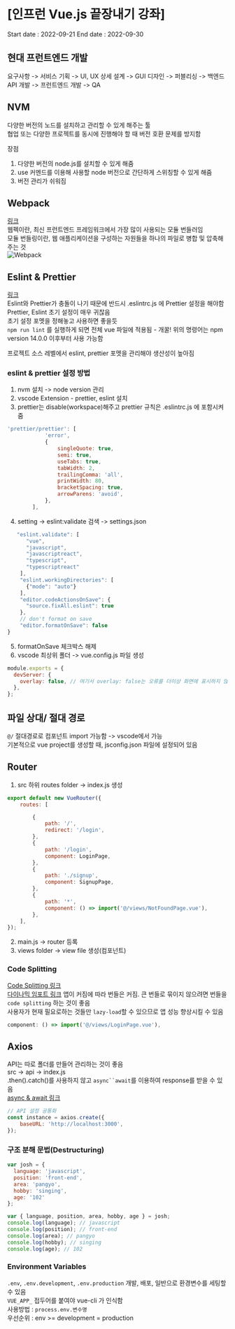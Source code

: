 # [인프런 Vue.js 끝장내기 강좌]

Start date : 2022-09-21
End date : 2022-09-30

## 현대 프런트엔드 개발

요구사항 -> 서비스 기획 -> UI, UX 상세 설계 -> GUI 디자인 -> 퍼블리싱 -> 백엔드 API 개발 -> 프런트엔드 개발 -> QA

## NVM

다양한 버전의 노드를 설치하고 관리할 수 있게 해주는 툴  
협업 또는 다양한 프로젝트를 동시에 진행해야 할 때 버전 호환 문제를 방지함

장점

1. 다양한 버전의 node.js를 설치할 수 있게 해줌
2. use 커멘드를 이용해 사용할 node 버전으로 간단하게 스위칭할 수 있게 해줌
3. 버전 관리가 쉬워짐

## Webpack

[링크](https://joshua1988.github.io/webpack-guide/)  
웹펙이란, 최신 프런트엔드 프레임워크에서 가장 많이 사용되는 모듈 번들러임  
모듈 번들링이란, 웹 애플리케이션을 구성하는 자원들을 하나의 파일로 병합 및 압축해주는 것  
![Webpack](https://joshua1988.github.io/webpack-guide/assets/img/webpack-bundling.e79747a1.png)

## Eslint & Prettier

[링크](https://joshua1988.github.io/web-development/vuejs/boost-productivity/)  
Eslint와 Prettier가 충돌이 나기 때문에 반드시 .eslintrc.js 에 Prettier 설정을 해야함
Prettier, Eslint 초기 설정이 매우 귀찮음  
초기 설정 포멧을 정해놓고 사용하면 좋을듯  
`npm run lint` 를 실행하게 되면 전체 vue 파일에 적용됨 - 개꿀! 
위의 명령어는 npm version 14.0.0 이후부터 사용 가능함 

프로젝트 소스 레벨에서 eslint, prettier 포멧을 관리해야 생산성이 높아짐  

### eslint & prettier 설정 방법
1. nvm 설치 -> node version 관리
2. vscode Extension - prettier, eslint 설치
3. prettier는 disable(workspace)해주고 prettier 규칙은 .eslintrc.js 에 포함시켜줌
```javascript
'prettier/prettier': [
			'error',
			{
				singleQuote: true,
				semi: true,
				useTabs: true,
				tabWidth: 2,
				trailingComma: 'all',
				printWidth: 80,
				bracketSpacing: true,
				arrowParens: 'avoid',
			},
		],
```
4. setting -> eslint:validate 검색 -> settings.json 
```javascript
   "eslint.validate": [   
      "vue",
      "javascript",
      "javascriptreact",
      "typescript",
      "typescriptreact"
    ],
    "eslint.workingDirectories": [
      {"mode": "auto"}
    ],
    "editor.codeActionsOnSave": {
      "source.fixAll.eslint": true
    },
    // don't format on save
    "editor.formatOnSave": false
}
```
5. formatOnSave 체크박스 해제 
6. vscode 최상위 폴더 -> vue.config.js 파일 생성
```javascript
module.exports = {
  devServer: {
    overlay: false, // 여기서 overlay: false는 오류를 더이상 화면에 표시하지 않겠다는 말임.
  },
};
```

## 파일 상대/ 절대 경로
`@/` 절대경로로 컴포넌트 import 가능함 -> vscode에서 가능  
기본적으로 vue project를 생성할 때, jsconfig.json 파일에 설정되어 있음 

## Router
1. src 하위 routes folder -> index.js 생성  
```javascript
export default new VueRouter({
	routes: [

        {
			path: '/',
			redirect: '/login',
		},
		{
			path: '/login',
			component: LoginPage,
		},
		{
			path: './signup',
			component: SignupPage,
		},
        {
			path: '*',
			component: () => import('@/views/NotFoundPage.vue'),
		},
	],
});
```   
2. main.js -> router 등록
3. views folder -> view file 생성(컴포넌트)


### Code Splitting
[Code Splitting 링크](https://webpack.js.org/guides/code-splitting/)  
[다이나믹 임포트 링크](https://vuejs.org/guide/built-ins/keep-alive.html#ad)
앱이 커짐에 따라 번들은 커짐. 큰 번들로 묶이지 않으려면 번들을 `code splitting` 하는 것이 좋음  
사용자가 현재 필요로하는 것들만 `lazy-load`할 수 있으므로 앱 성능 향상시킬 수 있음  
```javascript
component: () => import('@/views/LoginPage.vue'),
```

## Axios
API는 따로 폴더를 만들어 관리하는 것이 좋음  
src -> api -> index.js  
.then().catch()를 사용하지 않고 `async``await`를 이용하여 response를 받을 수 있음  
[async & await 링크](https://joshua1988.github.io/web-development/javascript/js-async-await/)  

```javascript
// API 설정 공통화
const instance = axios.create({
	baseURL: 'http://localhost:3000',
});
```

### 구조 분해 문법(Destructuring)
```javascript
var josh = {
  language: 'javascript',
  position: 'front-end',
  area: 'pangyo',
  hobby: 'singing',
  age: '102'
};

var { language, position, area, hobby, age } = josh;
console.log(language); // javascript
console.log(position); // front-end
console.log(area); // pangyo
console.log(hobby); // singing
console.log(age); // 102
```

### Environment Variables
`.env`, `.env.development`, `.env.production` 개발, 배포, 일반으로 환경변수를 세팅할 수 있음  
`VUE_APP_` 접두어를 붙여야 vue-cli 가 인식함  
사용방법 : `process.env.변수명`  
우선순위 : env >= development = production
